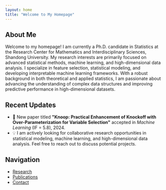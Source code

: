 ```yaml
---
layout: home
title: "Welcome to My Homepage"
---
```


## About Me
Welcome to my homepage! I am currently a Ph.D. candidate in Statistics at the Research Center for Mathematics and Interdisciplinary Sciences, Shandong University. My research interests are primarily focused on advanced statistical methods, machine learning, and high-dimensional data analysis. I specialize in feature selection, statistical modeling, and developing interpretable machine learning frameworks. With a robust background in both theoretical and applied statistics, I am passionate about advancing the understanding of complex data structures and improving predictive performance in high-dimensional datasets.

## Recent Updates
- 🎉 New paper titled **"Knoop: Practical Enhancement of Knockoff with Over-Parameterization for Variable Selection"** accepted in *Machine Learning* (IF = 5.8), 2024.
- 💡 I am actively looking for collaborative research opportunities in statistical modeling, machine learning, and high-dimensional data analysis. Feel free to reach out to discuss potential projects.

## Navigation
- [Research](/research/)
- [Publications](/publications/)
- [Contact](/contact/)
